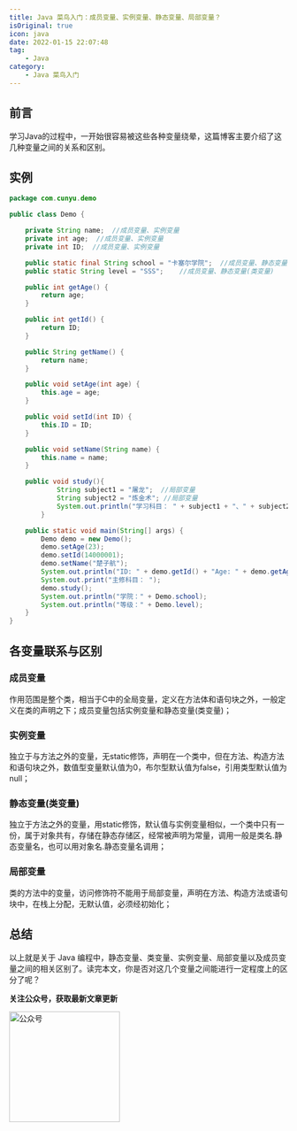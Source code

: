 ```yaml
---
title: Java 菜鸟入门：成员变量、实例变量、静态变量、局部变量？
isOriginal: true
icon: java
date: 2022-01-15 22:07:48
tag:
    - Java
category:
    - Java 菜鸟入门
---
```


## 前言

学习Java的过程中，一开始很容易被这些各种变量绕晕，这篇博客主要介绍了这几种变量之间的关系和区别。

## 实例



```java
package com.cunyu.demo

public class Demo {

    private String name;  //成员变量、实例变量
    private int age;  //成员变量、实例变量
    private int ID;  //成员变量、实例变量

    public static final String school = "卡塞尔学院";  //成员变量、静态变量(类变量)
    public static String level = "SSS";    //成员变量、静态变量(类变量)

    public int getAge() {
        return age;
    }

    public int getId() {
        return ID;
    }

    public String getName() {
        return name;
    }

    public void setAge(int age) {
        this.age = age;
    }

    public void setId(int ID) {
        this.ID = ID;
    }

    public void setName(String name) {
        this.name = name;
    }

    public void study(){
            String subject1 = "屠龙";  //局部变量
            String subject2 = "炼金术"; //局部变量
            System.out.println("学习科目： " + subject1 + "、" + subject2);
        }

    public static void main(String[] args) {
        Demo demo = new Demo();
        demo.setAge(23);
        demo.setId(14000001);
        demo.setName("楚子航");
        System.out.println("ID: " + demo.getId() + "Age: " + demo.getAge() + "Name: " + demo.getName());
        System.out.print("主修科目： ");
        demo.study();
        System.out.println("学院：" + Demo.school);
        System.out.println("等级：" + Demo.level);
    }
}
```



## 各变量联系与区别



### 成员变量

作用范围是整个类，相当于C中的全局变量，定义在方法体和语句块之外，一般定义在类的声明之下；成员变量包括实例变量和静态变量(类变量)；



### 实例变量

独立于与方法之外的变量，无static修饰，声明在一个类中，但在方法、构造方法和语句块之外，数值型变量默认值为0，布尔型默认值为false，引用类型默认值为 null；

### 静态变量(类变量)

独立于方法之外的变量，用static修饰，默认值与实例变量相似，一个类中只有一份，属于对象共有，存储在静态存储区，经常被声明为常量，调用一般是类名.静态变量名，也可以用对象名.静态变量名调用；



### 局部变量

类的方法中的变量，访问修饰符不能用于局部变量，声明在方法、构造方法或语句块中，在栈上分配，无默认值，必须经初始化；

## 总结

以上就是关于 Java 编程中，静态变量、类变量、实例变量、局部变量以及成员变量之间的相关区别了。读完本文，你是否对这几个变量之间能进行一定程度上的区分了呢？

**关注公众号，获取最新文章更新**

<img src="https://cdn.jsdelivr.net/gh/cunyu1943/cunyu1943@main/imgs/wepublic.gif" width="200" alt="公众号" />
